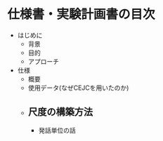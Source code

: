 # 仕様書・実験計画書の目次

- はじめに
  - 背景
  - 目的
  - アプローチ
- 仕様
  - 概要
  - 使用データ(なぜCEJCを用いたのか)
  - 尺度の構築方法
    - 
    - 発話単位の話
